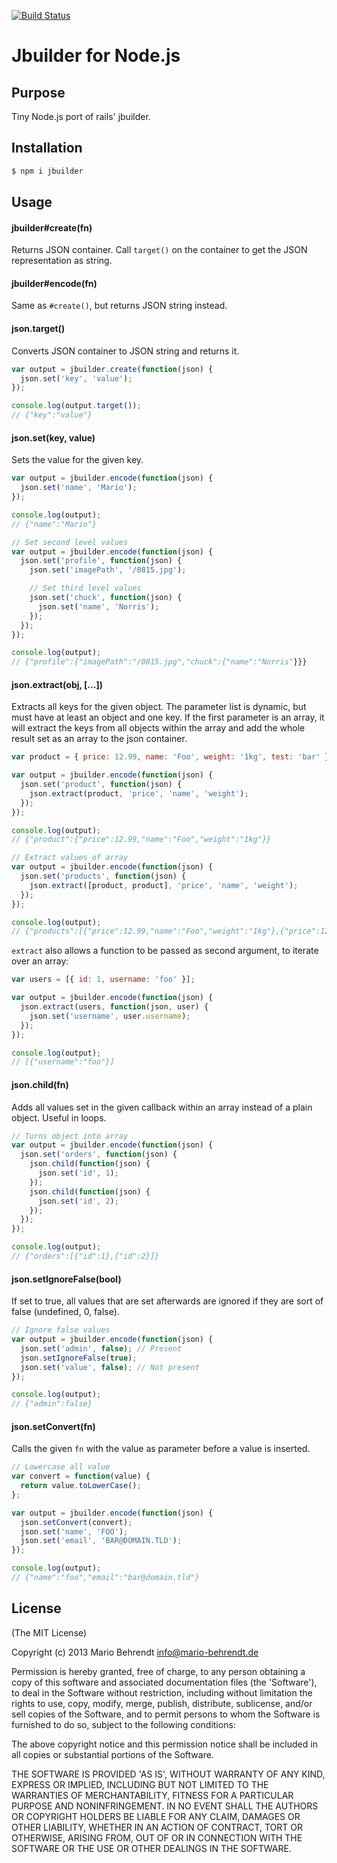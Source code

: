[![Build Status](https://travis-ci.org/behrendtio/jbuilder.png?branch=master)](https://travis-ci.org/behrendtio/jbuilder)

# Jbuilder for Node.js

## Purpose

Tiny Node.js port of rails' jbuilder.

## Installation

```bash
$ npm i jbuilder
```

## Usage

#### jbuilder#create(fn)

Returns JSON container. Call `target()` on the container to get the JSON
representation as string.

#### jbuilder#encode(fn)

Same as `#create()`, but returns JSON string instead.

#### json.target()

Converts JSON container to JSON string and returns it.

```javascript
var output = jbuilder.create(function(json) {
  json.set('key', 'value');
});

console.log(output.target());
// {"key":"value"}
```

#### json.set(key, value)

Sets the value for the given key.

```javascript
var output = jbuilder.encode(function(json) {
  json.set('name', 'Mario');
});

console.log(output);
// {"name":"Mario"}

// Set second level values
var output = jbuilder.encode(function(json) {
  json.set('profile', function(json) {
    json.set('imagePath', '/0815.jpg');

    // Set third level values
    json.set('chuck', function(json) {
      json.set('name', 'Norris');
    });
  });
});

console.log(output);
// {"profile":{"imagePath":"/0815.jpg","chuck":{"name":"Norris"}}}
```

#### json.extract(obj, [...])

Extracts all keys for the given object. The parameter list is dynamic, but must
have at least an object and one key. If the first parameter is an array, it will
extract the keys from all objects within the array and add the whole result set
as an array to the json container.

```javascript
var product = { price: 12.99, name: 'Foo', weight: '1kg', test: 'bar' };

var output = jbuilder.encode(function(json) {
  json.set('product', function(json) {
    json.extract(product, 'price', 'name', 'weight');
  });
});

console.log(output);
// {"product":{"price":12.99,"name":"Foo","weight":"1kg"}}

// Extract values of array
var output = jbuilder.encode(function(json) {
  json.set('products', function(json) {
    json.extract([product, product], 'price', 'name', 'weight');
  });
});

console.log(output);
// {"products":[{"price":12.99,"name":"Foo","weight":"1kg"},{"price":12.99,"name":"Foo","weight":"1kg"}]}
```

`extract` also allows a function to be passed as second argument, to iterate over an array:

```javascript
var users = [{ id: 1, username: 'foo' }];

var output = jbuilder.encode(function(json) {
  json.extract(users, function(json, user) {
    json.set('username', user.username);
  });
});

console.log(output);
// [{"username":"foo"}]
```

#### json.child(fn)

Adds all values set in the given callback within an array instead of a plain
object. Useful in loops.

```javascript
// Turns object into array
var output = jbuilder.encode(function(json) {
  json.set('orders', function(json) {
    json.child(function(json) {
      json.set('id', 1);
    });
    json.child(function(json) {
      json.set('id', 2);
    });
  });
});

console.log(output);
// {"orders":[{"id":1},{"id":2}]}
```

#### json.setIgnoreFalse(bool)

If set to true, all values that are set afterwards are ignored if they are sort
of false (undefined, 0, false).

```javascript
// Ignore false values
var output = jbuilder.encode(function(json) {
  json.set('admin', false); // Present
  json.setIgnoreFalse(true);
  json.set('value', false); // Not present
});

console.log(output);
// {"admin":false}
```

#### json.setConvert(fn)

Calls the given `fn` with the value as parameter before a value is inserted.

```javascript
// Lowercase all value
var convert = function(value) {
  return value.toLowerCase();
};

var output = jbuilder.encode(function(json) {
  json.setConvert(convert);
  json.set('name', 'FOO');
  json.set('email', 'BAR@DOMAIN.TLD');
});

console.log(output);
// {"name":"foo","email":"bar@domain.tld"}
```

## License

(The MIT License)

Copyright (c) 2013 Mario Behrendt info@mario-behrendt.de

Permission is hereby granted, free of charge, to any person obtaining a copy of
this software and associated documentation files (the 'Software'), to deal in
the Software without restriction, including without limitation the rights to
use, copy, modify, merge, publish, distribute, sublicense, and/or sell copies of
the Software, and to permit persons to whom the Software is furnished to do so,
subject to the following conditions:

The above copyright notice and this permission notice shall be included in all
copies or substantial portions of the Software.

THE SOFTWARE IS PROVIDED 'AS IS', WITHOUT WARRANTY OF ANY KIND, EXPRESS OR
IMPLIED, INCLUDING BUT NOT LIMITED TO THE WARRANTIES OF MERCHANTABILITY, FITNESS
FOR A PARTICULAR PURPOSE AND NONINFRINGEMENT. IN NO EVENT SHALL THE AUTHORS OR
COPYRIGHT HOLDERS BE LIABLE FOR ANY CLAIM, DAMAGES OR OTHER LIABILITY, WHETHER
IN AN ACTION OF CONTRACT, TORT OR OTHERWISE, ARISING FROM, OUT OF OR IN
CONNECTION WITH THE SOFTWARE OR THE USE OR OTHER DEALINGS IN THE SOFTWARE.
